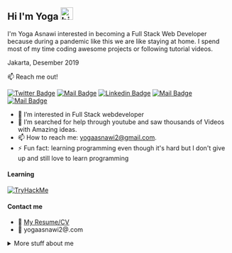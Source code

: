 ## Hi I'm Yoga  <img src="https://user-images.githubusercontent.com/1303154/88677602-1635ba80-d120-11ea-84d8-d263ba5fc3c0.gif" width="28px" alt="hi">

I'm Yoga Asnawi interested in becoming a Full Stack Web Developer because during a pandemic like this we are like staying at home. I spend most of my time coding awesome projects or following tutorial videos. 

Jakarta, Desember 2019

:mailbox: Reach me out!

[![Twitter Badge](https://img.shields.io/badge/-@Yoga_Asnawi-1ca0f1?style=flat&labelColor=1ca0f1&logo=twitter&logoColor=white&link)](https://twitter.com/Yoga_Asnawi) [![Mail Badge](https://img.shields.io/badge/-Starlab-e74c3c?style=flat&labelColor=e74c3c&logo=youtube&logoColor=white)](https://www.youtube.com/channel/UCOCxK0wtVvCDS-3wLK_3LHA) [![Linkedin Badge](https://img.shields.io/badge/-Yoga-0e76a8?style=flat&labelColor=0e76a8&logo=linkedin&logoColor=white)](https://www.linkedin.com/in/yoga-asnawi/) [![Mail Badge](https://img.shields.io/badge/-@Yoga.a.s-e84393?style=flat&labelColor=e84393&logo=instagram&logoColor=white)](https://www.instagram.com/yoga.a.s_/) [![Mail Badge](https://img.shields.io/badge/-yogaasnawi2-c0392b?style=flat&labelColor=c0392b&logo=gmail&logoColor=white)](mailto:yogaasnawi2@gmail.com)

<!-- TODO: Add last video link -->

- 👀 I’m interested in Full Stack webdeveloper
- 🤔 I’m searched for help through youtube and saw thousands of Videos with Amazing ideas.
- 📫 How to reach me: yogaasnawi2@gmail.com.
- ⚡ Fun fact: learning programming even though it's hard but I don't give up and still love to learn programming

#### Learning
<a href="https://tryhackme.com/p/ITachi" target="_blank">
  <img src="https://tryhackme-badges.s3.amazonaws.com/ITachi.png" alt="TryHackMe">
</a>

<!-- TODO: Make technologies links takes you to repositories -->

<!--- 
#### Top Technologies
[![React Badge](https://img.shields.io/badge/-React-61DBFB?style=for-the-badge&labelColor=black&logo=react&logoColor=61DBFB)](#) [![Javascript Badge](https://img.shields.io/badge/-Javascript-F0DB4F?style=for-the-badge&labelColor=black&logo=javascript&logoColor=F0DB4F)](#) [![Typescript Badge](https://img.shields.io/badge/-Typescript-007acc?style=for-the-badge&labelColor=black&logo=typescript&logoColor=007acc)](#) [![Nodejs Badge](https://img.shields.io/badge/-Nodejs-3C873A?style=for-the-badge&labelColor=black&logo=node.js&logoColor=3C873A)](#) [![GraphQL Badge](https://img.shields.io/badge/-GraphQl-e535ab?style=for-the-badge&labelColor=black&logo=node.js&logoColor=e535ab)](#)

### Tutorials

[<img align="left" alt="React" width="26px" src="https://raw.githubusercontent.com/github/explore/80688e429a7d4ef2fca1e82350fe8e3517d3494d/topics/react/react.png" />][reactplaylist]

[<img align="left" alt="HTML5" width="26px" src="https://raw.githubusercontent.com/github/explore/80688e429a7d4ef2fca1e82350fe8e3517d3494d/topics/html/html.png" />][htmltutorial]

[<img align="left" alt="JavaScript" width="26px" src="https://raw.githubusercontent.com/github/explore/80688e429a7d4ef2fca1e82350fe8e3517d3494d/topics/javascript/javascript.png" />][javascripttutorial]

[<img align="left" alt="Visual Studio Code" width="26px" src="https://raw.githubusercontent.com/github/explore/80688e429a7d4ef2fca1e82350fe8e3517d3494d/topics/visual-studio-code/visual-studio-code.png" />][vscodetutorial]

<img align="left" alt="Sass" width="26px" src="https://raw.githubusercontent.com/github/explore/80688e429a7d4ef2fca1e82350fe8e3517d3494d/topics/sass/sass.png" />

<img align="left" alt="Node.js" width="26px" src="https://raw.githubusercontent.com/github/explore/80688e429a7d4ef2fca1e82350fe8e3517d3494d/topics/nodejs/nodejs.png" />

<img align="left" alt="GraphQL" width="26px" src="https://raw.githubusercontent.com/github/explore/80688e429a7d4ef2fca1e82350fe8e3517d3494d/topics/graphql/graphql.png" />

<img align="left" alt="Deno" width="26px" src="https://raw.githubusercontent.com/github/explore/361e2821e2dea67711cde99c9c40ed357061cf27/topics/deno/deno.png" />

<img align="left" alt="SQL" width="26px" src="https://raw.githubusercontent.com/github/explore/80688e429a7d4ef2fca1e82350fe8e3517d3494d/topics/sql/sql.png" />

<img align="left" alt="MySQL" width="26px" src="https://raw.githubusercontent.com/github/explore/80688e429a7d4ef2fca1e82350fe8e3517d3494d/topics/mysql/mysql.png" />

<img align="left" alt="Git" width="26px" src="https://raw.githubusercontent.com/github/explore/80688e429a7d4ef2fca1e82350fe8e3517d3494d/topics/git/git.png" />

<img align="left" alt="MongoDB" width="26px" src="https://raw.githubusercontent.com/github/explore/80688e429a7d4ef2fca1e82350fe8e3517d3494d/topics/mongodb/mongodb.png" />

<br />
<br />
--->
#### Contact me
- :paperclip: [My Resume/CV](#)
- :email: yogaasnawi2@.com


<details>
<summary>
  More stuff about me
</summary>

<br >
#### Learning Stats
<!--START_SECTION:waka-->
```text
Tryhackme            3 hrs 00 mins  ████████████████████▓░░░░   10.00 % 
hacktrace ranges     3 hrs 00 mins  ██▒░░░░░░░░░░░░░░░░░░░░░░   10.00 % 
Youtube              4 hr 00 mins   ████████░░░░░░░░░░░░░░░░░   10.00 % 
<!--END_SECTION:waka-->
<!----
#### Coding Stats
--->
<!--START_SECTION:waka-->
<!----
```text
Tryhackme            15 hrs 41 mins  ████████████████████▓░░░░   82.29 % 
hacktrace ranges     1 hr 50 mins    ██▒░░░░░░░░░░░░░░░░░░░░░░   09.61 % 
Other                1 hr 27 mins    ██░░░░░░░░░░░░░░░░░░░░░░░   07.63 % 
Other        2 mins          ░░░░░░░░░░░░░░░░░░░░░░░░░   00.25 % 
Python       2 mins          ░░░░░░░░░░░░░░░░░░░░░░░░░   00.19 % 
```
---->
<!--END_SECTION:waka-->
<!----
#### Github Stats
<!----
![Ipenywis's github stats](https://github-readme-stats.vercel.app/api?username=yoga-asnawi&count_private=true&theme=tokyonight&hide=contribs,prs)
</details>
[reactplaylist]: https://www.youtube.com/playlist?list=PLU4DS8KR-LJ03qEsHn9zV4qdhcWtusBqb
[vscodetutorial]: https://www.youtube.com/watch?v=Bkie2ai8qeE&t=8s
[htmltutorial]: https://www.youtube.com/c/WebProgrammingUNPAS/playlists?view=50&sort=dd&shelf_id=1
[javascripttutorial]: https://www.youtube.com/watch?v=SDROba_M42g
--->
